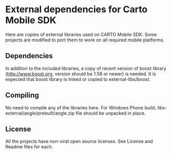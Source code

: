 # External dependencies for Carto Mobile SDK

Here are copies of external libraries used on CARTO Mobile SDK. Some projects are modified to port them to work on all required mobile platforms.

## Dependencies
In addition to the included libraries, a copy of recent version of boost library 
(http://www.boost.org, version should be 1.58 or newer) is needed. It is expected
that boost library is linked or copied to external-libs/boost.

## Compiling
No need to compile any of the libraries here. For Windows Phone build, libs-external/angle/prebuilt/angle.zip file
should be unpacked in place.

## License
All the projects have non-viral open source licenses. See License and Readme files for each.

